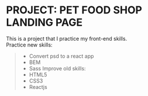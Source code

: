 # PROJECT: PET FOOD SHOP LANDING PAGE

This is a project that I practice my front-end skills.\
Practice new skills:
>* Convert psd to a react app
>* BEM
>* Sass
Improve old skills:
>* HTML5
>* CSS3
>* Reactjs
